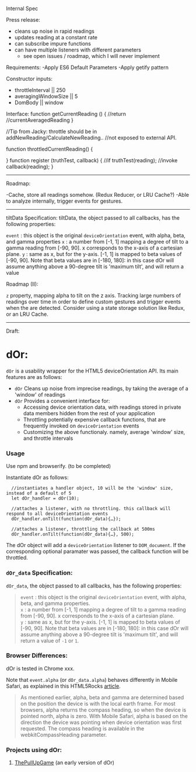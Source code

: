 Internal Spec


Press release:
  - cleans up noise in rapid readings
  - updates reading at a constant rate
  - can subscribe impure functions
  - can have multiple listeners with different parameters
    - see open issues / roadmap, which I will never implement


Requirements:
-Apply ES6 Default Parameters
-Apply getify pattern

Constructor inputs:
  - throttleInterval || 250
  - averagingWindowSize || 5
  - DomBody || window

Interface:
  function getCurrentReading () {
    //return //currentAveragedReading
  }

  //Tip from Jacky: throttle should be in addNewReading/CalculateNewReading..
  //not exposed to external API.

  function throttledCurrentReading() {
  
  }
  function register (truthTest, callback) {
  //if truthTest(reading);
    //invoke callback(reading);
  }


____________
Roadmap: 

-Cache, store all readings somehow. (Redux Reducer, or LRU Cache?)
-Able to analyze internally, trigger events for gestures.



____________

tiltData Specification:
  tiltData, the object passed to all callbacks, has the following properties:

  `event` : this object is the original `deviceOrientation` event, with alpha, beta, and gamma properties
  `x` : a number from [-1, 1] mapping a degree of tilt to a gamma reading from [-90, 90]. x corresponds to the x-axis of a cartesian plane.
  `y` : same as x, but for the y-axis. [-1, 1] is mapped to beta values of [-90, 90]. Note that beta values are in [-180, 180]: in this case dOr will assume anything above a 90-degree tilt is 'maximum tilt', and will return a value


Roadmap (II):

`z` property, mapping alpha to tilt on the z axis. 
Tracking large numbers of readings over time in order to define custom gestures and trigger events when the are detected. Consider using a state storage solution like Redux, or an LRU Cache.


____________

Draft:

# dOr: 

`dOr` is a usability wrapper for the HTML5 deviceOrientation API. Its main features are as follows:
  - `dOr` Cleans up noise from imprecise readings, by taking the average of a 'window' of readings
  - `dOr` Provides a convenient interface for:
    - Accessing device orientation data, with readings stored in private data members hidden from the rest of your application
    - Throttling potentially expensive callback functions, that are frequently invoked on `deviceOrientation` events
    - Customizing the above functionaly. namely, average 'window' size, and throttle intervals

### Usage

Use npm and browserify. (to be completed)

  Instantiate dOr as follows:
```
  //instantiates a handler object, 10 will be the 'window' size, instead of a default of 5
  let dOr_handler = dOr(10); 

  //attaches a listener, with no throttling. this callback will respond to all deviceOrientation events
  dOr_handler.onTilt(function(dOr_data){…});

  //attaches a listener, throttling the callback at 500ms
  dOr_handler.onTilt(function(dOr_data){…}, 500);
```

The dOr object will add a `deviceOrientation` listener to `DOM_document`. If the corresponding optional paramater was passed, the callback function will be throttled.

### `dOr_data` Specification:  
  `dOr_data`, the object passed to all callbacks, has the following properties:

  > `event` : this object is the original `deviceOrientation` event, with alpha, beta, and gamma properties.   
  `x` : a number from [-1, 1] mapping a degree of tilt to a gamma reading from [-90, 90]. x corresponds to the x-axis of a cartesian plane.  
  `y` : same as x, but for the y-axis. [-1, 1] is mapped to beta values of [-90, 90]. Note that beta values are in [-180, 180]: in this case dOr will assume anything above a 90-degree tilt is 'maximum tilt', and will return a value of `-1` or `1`.
  
### Browser Differences:

dOr is tested in Chrome xxx. 

Note that `event.alpha` (or `dOr_data.alpha`) behaves differently in Mobile Safari, as explained in this HTML5Rocks [article](http://www.html5rocks.com/en/tutorials/device/orientation/).

> As mentioned earlier, alpha, beta and gamma are determined based on the position the device is with the local earth frame. For most browsers, alpha returns the compass heading, so when the device is pointed north, alpha is zero. With Mobile Safari, alpha is based on the direction the device was pointing when device orientation was first requested. The compass heading is available in the webkitCompassHeading parameter.

### Projects using dOr:  
1. [ThePullUpGame](http://lhr0909.github.io/ThePullUpGame/) (an early version of dOr)


